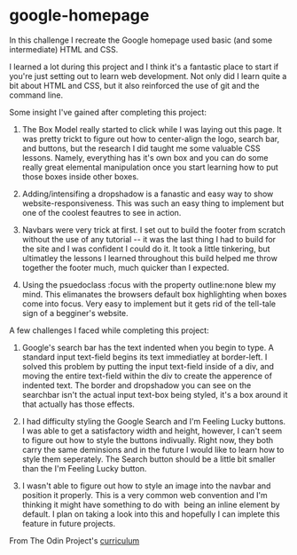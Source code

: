 # google-homepage

In this challenge I recreate the Google homepage used basic (and some intermediate) HTML and CSS. 

I learned a lot during this project and I think it's a fantastic place to start if you're just setting out to learn web development. Not only did I learn quite a bit about HTML and CSS, but it also reinforced the use of git and the command line. 

Some insight I've gained after completing this project:
    
1.  The Box Model really started to click while I was laying out this page. It was pretty trickt to figure out how to center-align the logo, search bar, and buttons, but the research I did taught me some valuable CSS lessons. Namely, everything has it's own box and you can do some really great elemental manipulation once you start learning how to put those boxes inside other boxes.

2.  Adding/intensifing a dropshadow is a fanastic and easy way to show website-responsiveness. This was such an easy thing to implement but one of the coolest feautres to see in action.

3.  Navbars were very trick at first. I set out to build the footer from scratch without the use of any tutorial -- it was the last thing I had to build for the site and I was confident I could do it. It took a little tinkering, but ultimatley the lessons I learned throughout this build helped me throw together the footer much, much quicker than I expected.

4.  Using the psuedoclass :focus with the property outline:none blew my mind. This elimanates the browsers default box highlighting when boxes come into focus. Very easy to implement but it gets rid of the tell-tale sign of a begginer's website.

A few challenges I faced while completing this project:

1.  Google's search bar has the text indented when you begin to type. A standard input text-field begins its text immediatley at border-left. I solved this problem by putting the input text-field inside of a div, and moving the entire text-field within the div to create the apperence of indented text. The border and dropshadow you can see on the searchbar isn't the actual input text-box being styled, it's a box around it that actually has those effects.

2.  I had difficulty styling the Google Search and I'm Feeling Lucky buttons. I was able to get a satisfactory width and height, however, I can't seem to figure out how to style the buttons indivually. Right now, they both carry the same deminsions and in the future I would like to learn how to style them seperately. The Search button should be a little bit smaller than the I'm Feeling Lucky button.

3.  I wasn't able to figure out how to style an image into the navbar and position it properly. This is a very common web convention and I'm thinking it might have something to do with <img> being an inline element by default. I plan on taking a look into this and hopefully I can implete this feature in future projects. 


From The Odin Project's [curriculum](http://www.theodinproject.com/web-development-101/html-css)
